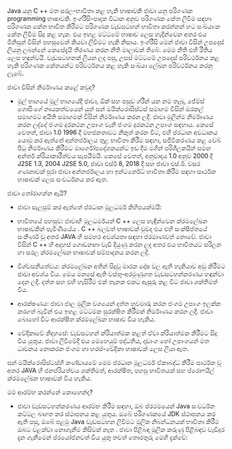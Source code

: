 Java යනු C ++ මත සරල-භාවිතා කළ හැකි භාෂාවකි
ජාවා යනු පරිගණක programming භාෂාවකි. ඉංග්රීසි-පාදක විධාන අනුව පරිගණක කේත ලිවීම සඳහා පරිගණක කේත භාවිත කිරීමට පරිගණක වැඩසටහන් භාවිතා කරන්නන් හට සංඛ්යාංක කේත ලිවීම සිදු කළ හැක. එය ඉහළ මට්ටමේ භාෂාව ලෙස හැදින්වෙන අතර එය මිනිසුන් විසින් පහසුවෙන් කියවා ලිවීමට හැකි නිසාය.
ඉංග්රීසි මෙන් ජාවා විසින් උපදෙස් ලියනු ලබන්නේ කෙසේදැයි තීරණය කරන නීති මාලාවක් තිබේ. මෙම නීති එහි රීතිය ලෙස හඳුන්වයි. වැඩසටහනක් ලියන ලද පසු, උසස් මට්ටමේ උපදෙස් පරිවර්ථනය කළ හැකි පරිගණක කේතයන්ට පරිවර්ථනය කළ හැකි සංඛ්යා ලේඛන පරිවර්ථනය කරනු ලැබේ.

ජාවා විසින් නිර්මාණය කළේ කවුද?

- මුල් භාගයේ මුල් භාගයේදී ජාවා, ඕක් සහ පසුව ග්රීන් යන නම තැබූ, ජේම්ස් ගොසිංගේ නායකත්වයෙන් යුත් සන් මයික්රොසිස්ටස් සමාගම විසින් ඔරකල් සමාගමට අයිති සමාගමක් විසින් නිර්මාණය කරන ලදී.
ජාවා මුලින්ම නිර්මාණය කරන ලද්දේ ජංගම දුරකථන උපාංග වැනි ජංගම දුරකථන උපාංග සඳහාය. කෙසේ වෙතත්, ජාවා 1.0 1996 දී මහජනතාවට නිකුත් කරන විට, එහි ප්රධාන අවධානය යොමු කර ඇත්තේ අන්තර්ජාලය තුළ භාවිතා කිරීම සඳහා, සජීවීකරණය කළ වෙබ් පිටු නිර්මාණය කිරීමට මාර්ගෝපදේශකයන්ට ඉඩ දීම මගින් පරිශීලකයින් සමඟ අන්තර් ක්රියාකාරීත්වය සැපයීමයි.
කෙසේ වෙතත්, අනුවාදය 1.0 අනුව 2000 දී J2SE 1.3, 2004 J2SE 5.0, ජාවා එස්ඊ 8, 2018 දී සහ ජාවා එස්.ඊ.
වසර ගණනාවක් පුරා ජාවා අන්තර්ජාලය හා ඉන්ටර්නෙට් භාවිතා කිරීම සඳහා සාර්ථක භාෂාවක් ලෙස සංවර්ධනය කර ඇත.

ජාවා තෝරාගන්න ඇයි?

- ජාවා සැලසුම් කර ඇත්තේ ප්රධාන මූලධර්ම කිහිපයක්මයි:

- භාවිතයේ පහසුව: ජාවාහි මූලධර්මයන් C ++ ලෙස හැඳින්වෙන ක්රමලේඛන භාෂාවකින් පැමිණියේය . C ++ බලවත් භාෂාවක් වුවද එය එහි සංක්ෂිප්තයේ සංකීර්ණ වූ අතර JAVA හි සමහර අවශ්යතා සඳහා ප්රමාණවත් නොවේ. ජාවා විසින් C ++ හි අදහස් ගොඩනඟා වැඩි දියුණු කරන ලද අතර එය භාවිතයට සරිලන හා සරල ක්රමලේඛන භාෂාවක් සම්පාදනය කරන ලදි.

- විශ්වසනීයත්වය: ක්රමලේඛන අතින් සිදුවූ මාරක දෝෂ වල ඇති හැකියාව අඩු කිරීමට ජාවා අවශ්ය විය. මෙය මනසේ ඇති වස්තු-අරමුණුගත වැඩසටහන්කරණය හඳුන්වා දෙන ලදි. දත්ත සහ එහි හැසිරීම එක් තැනක එකට ඇසුරු කළ විට ජාවා ශක්තිමත් විය.

- ආරක්ෂණය: ජාවා ජාල මුලික වශයෙන් දත්ත හුවමාරු කරන ජංගම උපාංග ඉලක්ක කරගත් බැවින් එය ඉහළ මට්ටමක සුරක්ෂිත කිරීමක් නිර්මාණය කරන ලදී. ජාවා බොහෝ විට ආරක්ෂිත ක්රමලේඛන භාෂාව විය හැකිය.

- වේදිකාවේ නිදහසේ: වැඩසටහන් ක්රියාත්මක කළත් ඒවා ක්රියාත්මක කිරීමට සිදු විය යුතුය. ජාවා ලිවීමේදී එය මෙහෙයුම් පද්ධතිය, දෘඩාංග හෝ උපාංගයන් මත ධාවනය නොකරන ජංගම හා හරස්-වේදිකා භාෂාවක් ලෙස ලියා ඇත.

සන් මයික්රොසිස්ටස්හි කණ්ඩායමේ මෙම ප්රධාන මූලධර්ම ඒකාබද්ධ කිරීම සාර්ථක වූ අතර JAVA හි ජනප්රියත්වය ශක්තිමත්, ආරක්ෂිත, පහසු භාවිතයක් සහ ප්රොෆයිල් ක්රමලේඛන භාෂාවක් විය හැකිය.

මම ආරම්භ කරන්නේ කොහෙන්ද?

- ජාවා වැඩසටහන්කරණය ආරම්භ කිරීම සඳහා, ඔබ ප්රථමයෙන් Java සංවර්ධන කට්ටල බාගත කර ස්ථාපනය කළ යුතුය.
ඔබේ පරිගණකයේ JDK ස්ථාපනය කර ඇති පසු, ඔබේ පළමු Java වැඩසටහන ලිවීමට මූලික නිබන්ධනයක් භාවිතා කිරීම ඔබට වළක්වා නොගැනීම කිසිවක් නැත .
ජාවා පිළිබඳ මූලික කරුණු පිළිබඳව වැඩිදුර දැන ගැනීමෙන් ප්රයෝජනවත් විය යුතු තවත් තොරතුරු මෙහි දැක්වේ:
